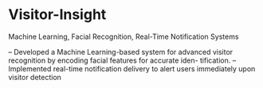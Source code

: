 # Visitor-Insight
Machine Learning, Facial Recognition, Real-Time Notification Systems


– Developed a Machine Learning-based system for advanced visitor recognition by encoding facial features for accurate iden-
tification.
– Implemented real-time notification delivery to alert users immediately upon visitor detection
